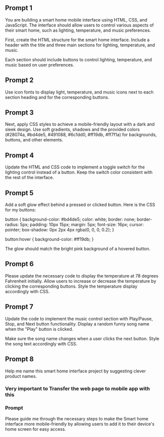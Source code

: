 ## Prompt 1
You are building a smart home mobile interface using HTML, CSS, and JavaScript.
The interface should allow users to control various aspects of their smart home,
such as lighting, temperature, and music preferences.

First, create the HTML structure for the smart home interface.
Include a header with the title and three main sections for lighting,
temperature, and music.

Each section should include buttons to control lighting, temperature,
and music based on user preferences.

## Prompt 2
Use icon fonts to display light, temperature, and music icons next to
each section heading and for the corresponding buttons. 

## Prompt 3
Next, apply CSS styles to achieve a mobile-friendly layout with a
dark and sleek design. Use soft gradients, shadows and the provided colors 
(#28074a, #bd4de5, #491088, #6c1dd0, #ff19db, #ff7f1a) for 
backgrounds, buttons, and other elements.

## Prompt 4
Update the HTML and CSS code to implement a toggle switch for 
the lighting control instead of a button. Keep the switch color 
consistent with the rest of the interface.

<!-- 
  Challenge: Button glow effect
  
  Write a short prompt for ChatGPT to provide the CSS for adding a 
  soft glow effect behind a pressed or clicked button.
 -->

## Prompt 5
Add a soft glow effect behind a pressed or clicked button. Here is the CSS for my buttons:

button {
  background-color: #bd4de5;
  color: white;
  border: none;
  border-radius: 5px;
  padding: 10px 15px;
  margin: 5px;
  font-size: 16px;
  cursor: pointer;
  box-shadow: 0px 2px 4px rgba(0, 0, 0, 0.2);
}

button:hover {
  background-color: #ff19db;
}

The glow should match the bright pink background of a hovered button.

## Prompt 6
Please update the necessary code to display the temperature at 
78 degrees Fahrenheit initially. Allow users to increase or decrease 
the temperature by clicking the corresponding buttons. 
Style the temperature display accordingly with CSS.

## Prompt 7
Update the code to implement the music control section with 
Play/Pause, Stop, and Next button functionality. Display a 
random funny song name when the "Play" button is clicked. 

Make sure the song name changes when a user clicks the next button. 
Style the song text accordingly with CSS.

## Prompt 8
Help me name this smart home interface project by suggesting clever product names.





### Very important to Transfer the web page to mobile app with this
### Prompt
Please guide me through the necessary steps to make the Smart home interface more mobile-friendly by allowing users to add it to their device's home screen for easy access. 



